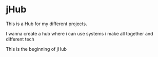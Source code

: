 # jHub
This is a Hub for my different projects. 

I wanna create a hub where i can use systems i make all together and different tech

This is the beginning of jHub
